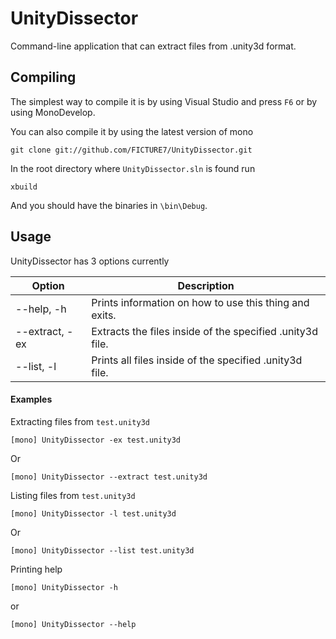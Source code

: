 # UnityDissector
Command-line application that can extract files from .unity3d format.

## Compiling
The simplest way to compile it is by using Visual Studio and press `F6` or by using MonoDevelop.

You can also compile it by using the latest version of mono
```
git clone git://github.com/FICTURE7/UnityDissector.git
```
In the root directory where `UnityDissector.sln` is found run
```
xbuild
```
And you should have the binaries in `\bin\Debug`.

## Usage
UnityDissector has 3 options currently

|     Option     |                        Description                        |
|----------------|-----------------------------------------------------------|
| --help, -h     | Prints information on how to use this thing and exits.    |
| --extract, -ex | Extracts the files inside of the specified .unity3d file. |
| --list, -l     | Prints all files inside of the specified .unity3d file.   |

#### Examples
Extracting files from `test.unity3d`
```
[mono] UnityDissector -ex test.unity3d
```
Or
```
[mono] UnityDissector --extract test.unity3d
```

Listing files from `test.unity3d`
```
[mono] UnityDissector -l test.unity3d
```
Or
```
[mono] UnityDissector --list test.unity3d
```

Printing help
```
[mono] UnityDissector -h
```
or
```
[mono] UnityDissector --help
```
